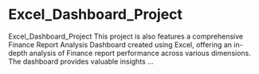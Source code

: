 # Excel_Dashboard_Project
Excel_Dashboard_Project  This project is also features a comprehensive Finance Report Analysis Dashboard created using Excel, offering an in-depth analysis of Finance report performance across various dimensions. The dashboard provides valuable insights …

